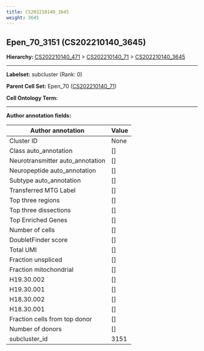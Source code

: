 ```yaml
---
title: CS202210140_3645
weight: 3645
---
```

## Epen_70_3151 (CS202210140_3645)
<b>Hierarchy: </b>
[CS202210140_471](cell_sets/CS202210140_471.md) >
[CS202210140_71](cell_sets/CS202210140_71.md) >
[CS202210140_3645](cell_sets/CS202210140_3645.md)

---


**Labelset:** subcluster (Rank: 0)

**Parent Cell Set:** Epen_70 ([CS202210140_71](cell_sets/CS202210140_71.md))



**Cell Ontology Term:** 

[MARKER GENES.]: #


---

[TRANSFERRED ANNOTATIONS.]: #


[AUTHOR ANNOTATION FIELDS.]: #


**Author annotation fields:**

| Author annotation | Value |
|-------------------|-------|
|Cluster ID|None|
|Class auto_annotation|[]|
|Neurotransmitter auto_annotation|[]|
|Neuropeptide auto_annotation|[]|
|Subtype auto_annotation|[]|
|Transferred MTG Label|[]|
|Top three regions|[]|
|Top three dissections|[]|
|Top Enriched Genes|[]|
|Number of cells|[]|
|DoubletFinder score|[]|
|Total UMI|[]|
|Fraction unspliced|[]|
|Fraction mitochondrial|[]|
|H19.30.002|[]|
|H19.30.001|[]|
|H18.30.002|[]|
|H18.30.001|[]|
|Fraction cells from top donor|[]|
|Number of donors|[]|
|subcluster_id|3151|
